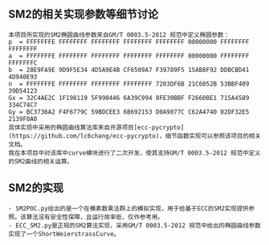 ## SM2的相关实现参数等细节讨论
    本项目所实现的SM2椭圆曲线参数来自GM/T 0003.5-2012 规范中定义椭圆参数：
    p  = FFFFFFFE FFFFFFFF FFFFFFFF FFFFFFFF FFFFFFFF 00000000 FFFFFFFF FFFFFFFF
    a  = FFFFFFFE FFFFFFFF FFFFFFFF FFFFFFFF FFFFFFFF 00000000 FFFFFFFF FFFFFFFC
    b  = 28E9FA9E 9D9F5E34 4D5A9E4B CF6509A7 F39789F5 15AB8F92 DDBCBD41 4D940E93
    n  = FFFFFFFE FFFFFFFF FFFFFFFF FFFFFFFF 7203DF6B 21C6052B 53BBF409 39D54123
    Gx = 32C4AE2C 1F198119 5F990446 6A39C994 8FE30BBF F2660BE1 715A4589 334C74C7
    Gy = BC3736A2 F4F6779C 59BDCEE3 6B692153 D0A9877C C62A4740 02DF32E5 2139F0A0
    具体实现中采用的椭圆曲线算法库来自开源项目[ecc-pycrypto](https://github.com/lc6chang/ecc-pycrypto)，细节函数实现可以参照该项目的相关文档。
    我在本项目中对该库中curve模块进行了二次开发，使其支持GM/T 0003.5-2012 规范中定义的SM2曲线的相关运算。

## SM2的实现
    - SM2POC.py给出的是一个在模素数乘法群上的模拟实现，用于给基于ECC的SM2实现提供参照。该算法没有安全性保障，且运行效率低，仅作参考用。
    - ECC_SM2.py是正规的SM2算法实现，采用GM/T 0003.5-2012 规范中给出的椭圆曲线参数实现了一个ShortWeierstrassCurve。
